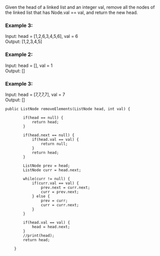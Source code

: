 Given the head of a linked list and an integer val, remove all the nodes of the linked list that has Node.val == val, and return the new head.

### Example 3:
Input: head = [1,2,6,3,4,5,6], val = 6 <br>
Output: [1,2,3,4,5]

### Example 2:
Input: head = [], val = 1 <br>
Output: []

### Example 3:
Input: head = [7,7,7,7], val = 7 <br>
Output: []

```
public ListNode removeElements(ListNode head, int val) {
        
        if(head == null) {
            return head;
        }
        
        if(head.next == null) {
        	if(head.val == val) {
        		return null;
        	}
            return head;
        }
        
        ListNode prev = head;
        ListNode curr = head.next;
        
        while(curr != null) {
            if(curr.val == val) {
                prev.next = curr.next;
                curr = prev.next;
            } else {
            	prev = curr;
                curr = curr.next;	
            }
        }
        
        if(head.val == val) {
        	head = head.next;
        }
        //print(head);
        return head;
    
    }
```
